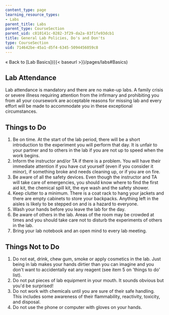 ```yaml
---
content_type: page
learning_resource_types:
- Labs
parent_title: Labs
parent_type: CourseSection
parent_uid: c810141c-0282-3f29-da2a-83f1fe93dcb1
title: General Lab Policies, Do's and Don'ts
type: CourseSection
uid: 714642be-45a1-d5f4-6345-5094456059c8
---
```


« Back to [Lab Basics]({{< baseurl >}}/pages/labs#Basics)

Lab Attendance
--------------

Lab attendance is mandatory and there are no make-up labs. A family crisis or severe illness requiring attention from the infirmary and prohibiting you from all your coursework are acceptable reasons for missing lab and every effort will be made to accommodate you in these exceptional circumstances.

Things to Do
------------

1.  Be on time. At the start of the lab period, there will be a short introduction to the experiment you will perform that day. It is unfair to your partner and to others in the lab if you are not up to speed when the work begins.
2.  Inform the instructor and/or TA if there is a problem. You will have their immediate attention if you have cut yourself (even if you consider it minor), if something broke and needs cleaning up, or if you are on fire.
3.  Be aware of all the safety devices. Even though the instructor and TA will take care of emergencies, you should know where to find the first aid kit, the chemical spill kit, the eye wash and the safety shower.
4.  Keep clutter to a minimum. There is a coat rack to hang your jackets and there are empty cabinets to store your backpacks. Anything left in the aisles is likely to be stepped on and is a hazard to everyone.
5.  Wash your hands before you leave the lab for the day.
6.  Be aware of others in the lab. Areas of the room may be crowded at times and you should take care not to disturb the experiments of others in the lab.
7.  Bring your lab notebook and an open mind to every lab meeting.

Things Not to Do
----------------

1.  Do not eat, drink, chew gum, smoke or apply cosmetics in the lab. Just being in lab makes your hands dirtier than you can imagine and you don't want to accidentally eat any reagent (see item 5 on 'things to do' list).
2.  Do not put pieces of lab equipment in your mouth. It sounds obvious but you'd be surprised!
3.  Do not work with chemicals until you are sure of their safe handling. This includes some awareness of their flammability, reactivity, toxicity, and disposal.
4.  Do not use the phone or computer with gloves on your hands.